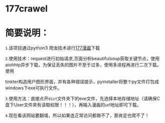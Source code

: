# 177crawel

简要说明：
========


`1`.该项目通过python3 爬虫技术进行[177漫画](http://www.177picaa.info)下载
      



`2`.使用技术：request进行初始请求,页面分析beautifulsoup获取关键节点，使用aiohhtp异步下载，为保证丢失的图片不至于过多，使用多进程再进行二次下载。使用

tinkter构造用户图形界面，并有各种错误提示，pyinstaller将整个py文件打包成windows下exe可执行文件。





`3`.使用方法：直接点开`dist`文件夹下的exe文件，先选择本地存储地址（请确保C盘下User文件夹有读取权限！！！），再输入漫画的url地址即可下载。





`4`.现在看该网站要翻墙，所以如果连正常访问都做不了，那肯定也爬不了！

